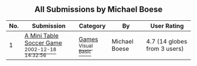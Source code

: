 ﻿<div align="center">

## All Submissions by Michael Boese

</div>

No.  | Submission | Category | By   | User Rating
---- | ---------- | -------- | ---- | -----------
1 | [A Mini Table Soccer Game<br /><sup>2002-12-18 14:32:56</sup>](https://github.com/Planet-Source-Code/michael-boese-a-mini-table-soccer-game__1-41739) | [Games<br /><sup>Visual Basic</sup>](../ByCategory/games__1-38.md) | Michael Boese | 4.7 (14 globes from 3 users)
